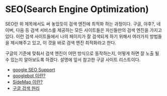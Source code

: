 # SEO(Search Engine Optimization)

SEO란 위 제목에서도 써 놓았듯이 검색 엔진에 최적화 하는 과정이다.
구글, 야후?, 네이버, 다음 등 검색 서비스를 제공하는 모든 사이트들은 자신들만의 검색 엔진을 가지고 있다.
이런 검색 사이트들에서 나의 페이지가 잘 검색되게 하기 위해서 여러가지 방법들을 제시해주고 있고,
이 것을 바로 검색 엔진 최적화라고 한다.

구글의 기준에 맞춰서 검색 엔진이 어떤 방식으로 동작하는지, 어떻게 하면 잘 노출 될 수 있는지 알아보도록 하겠다.
설명에 앞서 참고한 구글 사이트 리스트이다.

- [google SEO Support](https://support.google.com/webmasters/answer/4559176?hl=ko&ref_topic=3309469)
- [googlebot 이란?](https://support.google.com/webmasters/answer/182072)
- [SideMap 이란?](https://support.google.com/webmasters/answer/156184)
- [구글 검색 원리](https://www.google.com/search/howsearchworks/)